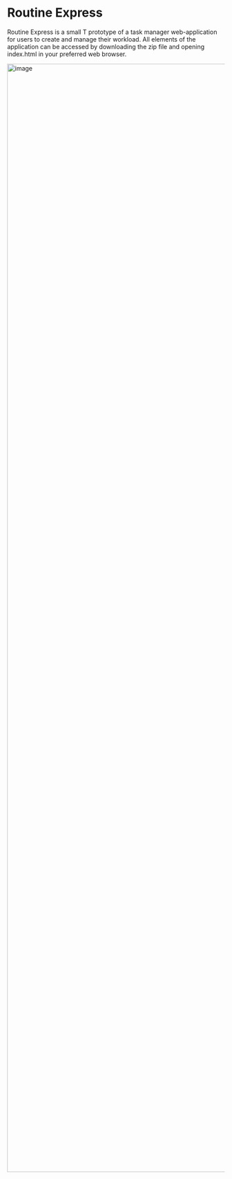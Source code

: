 # Routine Express

Routine Express is a small T prototype of a task manager web-application for users to create and manage their workload. All elements of the application can be accessed by downloading the zip file and opening index.html in your preferred web browser.

<img width="2560" alt="image" src="https://github.com/masonharniess/RoutineExpress/assets/102977508/fb63feab-7151-499f-afce-3662e7ae134a">
